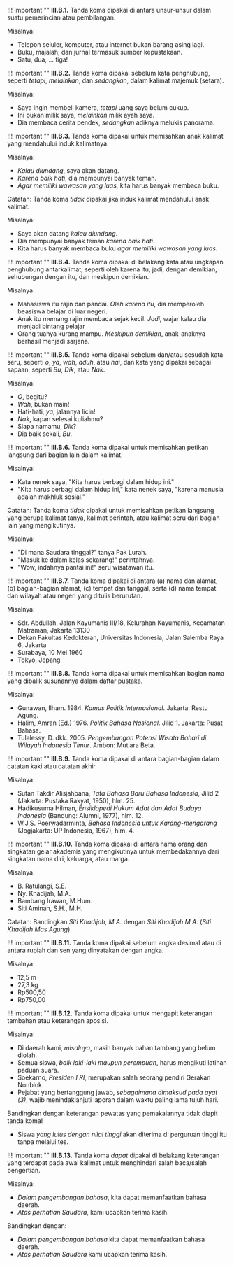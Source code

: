 !!! important ""
	**III.B.1.** Tanda koma dipakai di antara unsur-unsur dalam suatu pemerincian atau pembilangan.

Misalnya:

- Telepon seluler, komputer, atau internet bukan barang asing lagi.
- Buku, majalah, dan jurnal termasuk sumber kepustakaan.
- Satu, dua, ... tiga!

!!! important ""
	**III.B.2.** Tanda koma dipakai sebelum kata penghubung, seperti *tetapi*, *melainkan*, dan *sedangkan*, dalam kalimat majemuk (setara).

Misalnya:

- Saya ingin membeli kamera, *tetapi* uang saya belum cukup.
- Ini bukan milik saya, *melainkan* milik ayah saya.
- Dia membaca cerita pendek, *sedangkan* adiknya melukis panorama.

!!! important ""
	**III.B.3.** Tanda koma dipakai untuk memisahkan anak kalimat yang mendahului induk kalimatnya.

Misalnya:

- *Kalau diundang*, saya akan datang.
- *Karena baik hati*, dia mempunyai banyak teman.
- *Agar memiliki wawasan yang luas*, kita harus banyak membaca buku.

Catatan: Tanda koma *tidak* dipakai jika induk kalimat mendahului anak kalimat.

Misalnya:

- Saya akan datang *kalau diundang*.
- Dia mempunyai banyak teman *karena baik hati*.
- Kita harus banyak membaca buku *agar memiliki wawasan yang luas*.

!!! important ""
	**III.B.4.** Tanda koma dipakai di belakang kata atau ungkapan penghubung antarkalimat, seperti oleh karena itu, jadi, dengan demikian, sehubungan dengan itu, dan meskipun demikian.

Misalnya:

- Mahasiswa itu rajin dan pandai. *Oleh karena itu*, dia memperoleh beasiswa belajar di luar negeri.
- Anak itu memang rajin membaca sejak kecil. *Jadi*, wajar kalau dia menjadi bintang pelajar
- Orang tuanya kurang mampu. *Meskipun demikian*, anak-anaknya berhasil menjadi sarjana.

!!! important ""
	**III.B.5.** Tanda koma dipakai sebelum dan/atau sesudah kata seru, seperti *o*, *ya*, *wah*, *aduh*, atau *hai*, dan kata yang dipakai sebagai sapaan, seperti *Bu*, *Dik*, atau *Nak*.

Misalnya:

- *O*, begitu?
- *Wah*, bukan main!
- Hati-hati, *ya*, jalannya licin!
- *Nak*, kapan selesai kuliahmu?
- Siapa namamu, *Dik*?
- Dia baik sekali, *Bu*.

!!! important ""
	**III.B.6.** Tanda koma dipakai untuk memisahkan petikan langsung dari bagian lain dalam kalimat.

Misalnya:

- Kata nenek saya, "Kita harus berbagi dalam hidup ini."
- "Kita harus berbagi dalam hidup ini," kata nenek saya, "karena manusia adalah makhluk sosial."

Catatan: Tanda koma *tidak* dipakai untuk memisahkan petikan langsung yang berupa kalimat tanya, kalimat perintah, atau kalimat seru dari bagian lain yang mengikutinya.

Misalnya:

- "Di mana Saudara tinggal?" tanya Pak Lurah.
- "Masuk ke dalam kelas sekarang!" perintahnya.
- "Wow, indahnya pantai ini!" seru wisatawan itu.

!!! important ""
	**III.B.7.** Tanda koma dipakai di antara (a) nama dan alamat, (b) bagian-bagian alamat, (c) tempat dan tanggal, serta (d) nama tempat dan wilayah atau negeri yang ditulis berurutan.

Misalnya:

- Sdr. Abdullah, Jalan Kayumanis III/18, Kelurahan Kayumanis, Kecamatan Matraman, Jakarta 13130
- Dekan Fakultas Kedokteran, Universitas Indonesia, Jalan Salemba Raya 6, Jakarta
- Surabaya, 10 Mei 1960
- Tokyo, Jepang

!!! important ""
	**III.B.8.** Tanda koma dipakai untuk memisahkan bagian nama yang dibalik susunannya dalam daftar pustaka.

Misalnya:

- Gunawan, Ilham. 1984. *Kamus Politik Internasional*. Jakarta: Restu Agung.
- Halim, Amran (Ed.) 1976. *Politik Bahasa Nasional*. Jilid 1. Jakarta: Pusat Bahasa.
- Tulalessy, D. dkk. 2005. *Pengembangan Potensi Wisata Bahari di Wilayah Indonesia Timur*. Ambon: Mutiara Beta.

!!! important ""
	**III.B.9.** Tanda koma dipakai di antara bagian-bagian dalam catatan kaki atau catatan akhir.

Misalnya:

- Sutan Takdir Alisjahbana, *Tata Bahasa Baru Bahasa Indonesia*, Jilid 2 (Jakarta: Pustaka Rakyat, 1950), hlm. 25.
- Hadikusuma Hilman, *Ensiklopedi Hukum Adat dan Adat Budaya Indonesia* (Bandung: Alumni, 1977), hlm. 12.
- W.J.S. Poerwadarminta, *Bahasa Indonesia untuk Karang-mengarang* (Jogjakarta: UP Indonesia, 1967), hlm. 4.

!!! important ""
	**III.B.10.** Tanda koma dipakai di antara nama orang dan singkatan gelar akademis yang mengikutinya untuk membedakannya dari singkatan nama diri, keluarga, atau marga.

Misalnya:

- B. Ratulangi, S.E.
- Ny. Khadijah, M.A.
- Bambang Irawan, M.Hum.
- Siti Aminah, S.H., M.H.

Catatan: Bandingkan *Siti Khadijah, M.A.* dengan *Siti Khadijah M.A.* (*Siti Khadijah Mas Agung*).

!!! important ""
	**III.B.11.** Tanda koma dipakai sebelum angka desimal atau di antara rupiah dan sen yang dinyatakan dengan angka.

Misalnya:

- 12,5 m
- 27,3 kg
- Rp500,50
- Rp750,00

!!! important ""
	**III.B.12.** Tanda koma dipakai untuk mengapit keterangan tambahan atau keterangan aposisi.

Misalnya:

- Di daerah kami, *misalnya*, masih banyak bahan tambang yang belum diolah.
- Semua siswa, *baik laki-laki maupun perempuan*, harus mengikuti latihan paduan suara.
- Soekarno, *Presiden I RI*, merupakan salah seorang pendiri Gerakan Nonblok.
- Pejabat yang bertanggung jawab, *sebagaimana dimaksud pada ayat (3)*, wajib menindaklanjuti laporan dalam waktu paling lama tujuh hari.

Bandingkan dengan keterangan pewatas yang pemakaiannya tidak diapit tanda koma!

- Siswa *yang lulus dengan nilai tinggi* akan diterima di perguruan tinggi itu tanpa melalui tes.

!!! important ""
	**III.B.13.** Tanda koma *dapat* dipakai di belakang keterangan yang terdapat pada awal kalimat untuk menghindari salah baca/salah pengertian.

Misalnya:

- *Dalam pengembangan bahasa*, kita dapat memanfaatkan bahasa daerah.
- *Atas perhatian Saudara*, kami ucapkan terima kasih.

Bandingkan dengan:

- *Dalam pengembangan bahasa* kita dapat memanfaatkan bahasa daerah.
- *Atas perhatian Saudara* kami ucapkan terima kasih.
